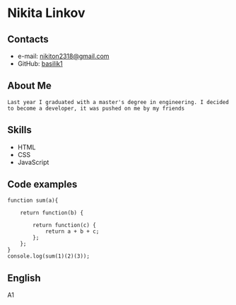 # Nikita Linkov
## Contacts 
- e-mail: nikiton2318@gmail.com
- GitHub: [basilik1](https://github.com/basilik1/)
## About Me
    Last year I graduated with a master's degree in engineering. I decided to become a developer, it was pushed on me by my friends
## Skills
* HTML
* CSS
* JavaScript
## Code examples
```
function sum(a){
    
    return function(b) {
        
        return function(c) {
            return a + b + c;
        };
    };
}
console.log(sum(1)(2)(3));
```
## English
A1